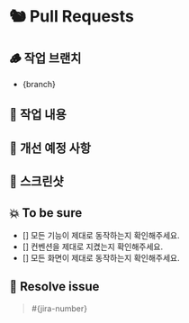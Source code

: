 # 🐿️ Pull Requests

## 🪵 작업 브랜치

- {branch}

## 🥔 작업 내용

## 🐥 개선 예정 사항

## 📸 스크린샷

## 💥 To be sure

- [] 모든 기능이 제대로 동작하는지 확인해주세요.
- [] 컨벤션을 제대로 지켰는지 확인해주세요.
- [] 모든 화면이 제대로 동작하는지 확인해주세요.

## 🌰 Resolve issue

> #{jira-number}

